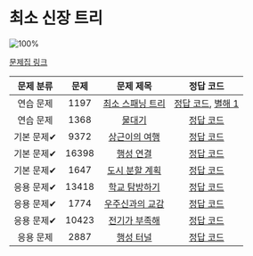# 최소 신장 트리

![100%](https://progress-bar.dev/9/?scale=9&title=progress&width=500&color=babaca&suffix=/9)

[문제집 링크](https://www.acmicpc.net/workbook/view/9907)

| 문제 분류 | 문제 | 문제 제목 | 정답 코드 |
| :--: | :--: | :--: | :--: |
| 연습 문제 | 1197 | [최소 스패닝 트리](https://www.acmicpc.net/problem/1197) | [정답 코드](../0x1B/solutions/1197.cpp), [별해 1](../0x1B/solutions/1197_1.cpp) |
| 연습 문제 | 1368 | [물대기](https://www.acmicpc.net/problem/1368) | [정답 코드](../0x1B/solutions/1368.cpp) |
| 기본 문제✔ | 9372 | [상근이의 여행](https://www.acmicpc.net/problem/9372) | [정답 코드](../0x1B/solutions/9372.cpp) |
| 기본 문제✔ | 16398 | [행성 연결](https://www.acmicpc.net/problem/16398) | [정답 코드](../0x1B/solutions/16398.cpp) |
| 기본 문제✔ | 1647 | [도시 분할 계획](https://www.acmicpc.net/problem/1647) | [정답 코드](../0x1B/solutions/1647.cpp) |
| 응용 문제✔ | 13418 | [학교 탐방하기](https://www.acmicpc.net/problem/13418) | [정답 코드](../0x1B/solutions/13418.cpp) |
| 응용 문제✔ | 1774 | [우주신과의 교감](https://www.acmicpc.net/problem/1774) | [정답 코드](../0x1B/solutions/1774.cpp) |
| 응용 문제✔ | 10423 | [전기가 부족해](https://www.acmicpc.net/problem/10423) | [정답 코드](../0x1B/solutions/10423.cpp) |
| 응용 문제 | 2887 | [행성 터널](https://www.acmicpc.net/problem/2887) | [정답 코드](../0x1B/solutions/2887.cpp) |
